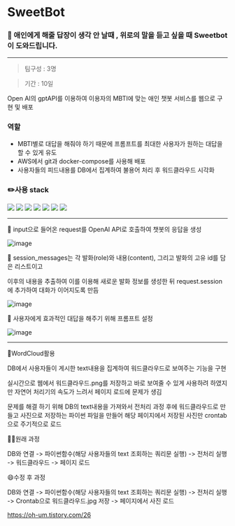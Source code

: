 # SweetBot

### 🤟 애인에게 해줄 답장이 생각 안 날때 , 위로의 말을 듣고 싶을 때 Sweetbot이 도와드립니다.
---

>  팀구성 : 3명

>  기간 : 10일

Open AI의 gptAPI를 이용하여 이용자의 MBTI에 맞는 애인 챗봇 서비스를 웹으로 구현 및 배포 




### 역할

* MBTI별로 대답을 해줘야 하기 때문에 프롬프트를 최대한 사용자가 원하는 대답을 할 수 있게 유도
* AWS에서 git과 docker-compose를 사용해 배포
* 사용자들의 피드내용를 DB에서 집계하여 불용어 처리 후 워드클라우드 시각화

### ✏️사용 stack

<img src="https://img.shields.io/badge/Python-3776AB?style=for-the-badge&logo=Python&logoColor=white">  <img src="https://img.shields.io/badge/mysql-4479A1?style=for-the-badge&logo=mysql&logoColor=white">
<img src="https://img.shields.io/badge/linux-FCC624?style=for-the-badge&logo=linux&logoColor=black">
<img src="https://img.shields.io/badge/github-181717?style=for-the-badge&logo=github&logoColor=white">
<img src="https://img.shields.io/badge/docker-2496ED?style=for-the-badge&logo=docker&logoColor=white">
<img src="https://img.shields.io/badge/postgresql-4169E1?style=for-the-badge&logo=postgresql&logoColor=white">
<img src="https://img.shields.io/badge/amazonec2-FF9900?style=for-the-badge&logo=amazonec2&logoColor=white">

---

📝 input으로 들어온 request를 OpenAI API로 호출하여 챗봇의 응답을 생성

![image](https://github.com/OhJune/SweetBot/assets/124857930/c2e92eb9-c6b4-4e84-a36b-bb65ff625842)

📝 session_messages는 각 발화(role)와 내용(content), 그리고 발화의 고유 id를 담은 리스트이고

이후의 내용을 추출하여 이를 이용해 새로운 발화 정보를 생성한 뒤 request.session에 추가하여 대화가 이어지도록 만듬

![image](https://github.com/OhJune/SweetBot/assets/124857930/c25e8e93-e4a7-41bb-a4fc-121df146d94b)

📝 사용자에게 효과적인 대답을 해주기 위해 프롬프트 설정

![image](https://github.com/OhJune/SweetBot/assets/124857930/dc7c889f-9fc1-430d-b611-d193b273dc81)


---

📝WordCloud활용

DB에서 사용자들이 게시한 text내용을 집계하여 워드클라우드로 보여주는 기능을 구현

실시간으로 웹에서 워드클라우드.png를 저장하고 바로 보여줄 수 있게 사용하려 하였지만 자연어 처리기의 속도가 느려서 페이지 로드에 문제가 생김

문제를 해결 하기 위해 DB의 text내용을 가져와서 전처리 과정 후에 워드클라우드로 만들고 사진으로 저장하는 파이썬 파일을 만들어 해당 페이지에서 저장된 사진만 crontab으로 주기적으로 로드

😮‍💨원래 과정

DB와 연결 -> 파이썬함수(해당 사용자들의 text 조회하는 쿼리문 실행) -> 전처리 실행 -> 워드클라우드 -> 페이지 로드

😄수정 후 과정

DB와 연결 -> 파이썬함수(해당 사용자들의 text 조회하는 쿼리문 실행) -> 전처리 실행 -> Crontab으로 워드클라우드.jpg 저장 -> 페이지에서 사진 로드 

https://oh-um.tistory.com/26








